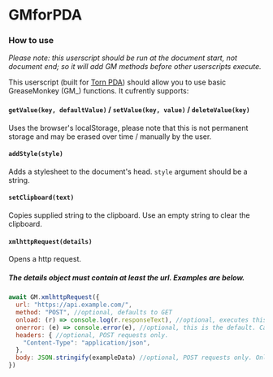 # GMforPDA
### How to use
*Please note: this userscript should be run at the document start, not document end; so it will add GM methods before other userscripts execute.*

This userscript (built for [Torn PDA](https://github.com/Manuito83/torn-pda)) should allow you to use basic GreaseMonkey (GM_) functions. It cufrently supports:
#### `getValue(key, defaultValue)` / `setValue(key, value)` / `deleteValue(key)`
Uses the browser's localStorage, please note that this is not permanent storage and may be erased over time / manually by the user.
#### `addStyle(style)`
Adds a stylesheet to the document's head. `style` argument should be a string.
#### `setClipboard(text)`
Copies supplied string to the clipboard. Use an empty string to clear the clipboard.
#### `xmlhttpRequest(details)`
Opens a http request.
##### The details object must contain at least the url. Examples are below.
```js
await GM.xmlhttpRequest({
  url: "https://api.example.com/",
  method: "POST", //optional, defaults to GET
  onload: (r) => console.log(r.responseText), //optional, executes this function after the request is complete. Argument r is the response object, access the response via r.responseText. Please note that if this should be JSON, you must call JSON.parse(r)
  onerror: (e) => console.error(e), //optional, this is the default. Catches the error and passes it to the onerror function.
  headers: { //optional, POST requests only. 
    "Content-Type": "application/json",
  },
  body: JSON.stringify(exampleData) //optional, POST requests only. Only supports strings.
})
```